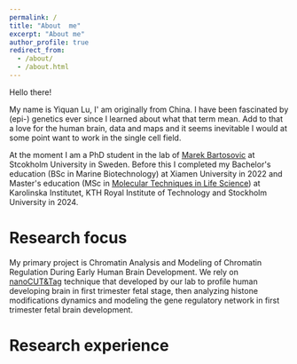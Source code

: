 ```yaml
---
permalink: /
title: "About  me"
excerpt: "About me"
author_profile: true
redirect_from: 
  - /about/
  - /about.html
---
```


Hello there! 

My name is Yiquan Lu, I' am originally from China. I have been fascinated by (epi-) genetics ever since I learned about what that term mean. Add to that a love for the human brain, data and maps and it seems inevitable I would at some point want to work in the single cell field.


At the moment I am a PhD student in the lab of <u><a href='https://www.bartosovic-lab.com/'>Marek Bartosovic</a></u> at Stcokholm University in Sweden. Before this I completed my Bachelor's education (BSc in Marine Biotechnology) at Xiamen University in 2022 and  Master's education  (MSc in <u><a href='https://www.kth.se/en/studies/master/molecular-techniques-life-science/msc-molecular-techniques-in-life-science-1.501282'>Molecular Techniques in Life Science</a></u>) at Karolinska Institutet, KTH Royal Institute of Technology and Stockholm University in 2024.

Research focus
======
My primary project is Chromatin Analysis and Modeling of Chromatin Regulation During Early Human Brain Development. We rely on <u><a href='https://www.nature.com/articles/s41587-022-01535-4'>nanoCUT&Tag</a></u> technique that developed by our lab to profile human developing brain in first trimester fetal stage, then analyzing histone modifications dynamics and modeling the gene regulatory network in first trimester fetal brain development.

Research experience
======
